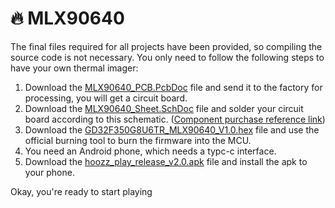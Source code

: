 # :fire: MLX90640

The final files required for all projects have been provided, so compiling the source code is not necessary. You only need to follow the following steps to have your own thermal imager:

1. Download the [MLX90640_PCB.PcbDoc](https://github.com/huxiangjs/hoozz_play_mlx90640/blob/master/PCB/MLX90640_PCB.PcbDoc) file and send it to the factory for processing, you will get a circuit board.
2. Download the [MLX90640_Sheet.SchDoc](https://github.com/huxiangjs/hoozz_play_mlx90640/blob/master/PCB/MLX90640_Sheet.SchDoc) file and solder your circuit board according to this schematic. ([Component purchase reference link](../Reference/mlx90640.md))
3. Download the [GD32F350G8U6TR_MLX90640_V1.0.hex](https://github.com/huxiangjs/hoozz_play_mlx90640/releases/download/v1.0/GD32F350G8U6TR_MLX90640_V1.0.hex) file and use the official burning tool to burn the firmware into the MCU.
4. You need an Android phone, which needs a typc-c interface.
5. Download the [hoozz_play_release_v2.0.apk](https://github.com/huxiangjs/hoozz_play_android/releases/download/v2.0/hoozz_play_release_v2.0.apk) file and install the apk to your phone.

Okay, you're ready to start playing

